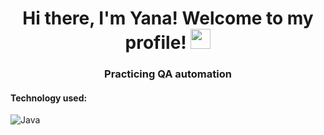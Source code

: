 <h1 align="center">Hi there, I'm Yana! Welcome to my profile!</a> 
<img src="https://github.com/blackcater/blackcater/raw/main/images/Hi.gif" height="32"/></h1>
<h3 align="center">Practicing QA automation</h3>
<h4 align="left">Technology used:</h4>
<img src="https://www.pinclipart.com/maxpin/iJmJRJ" alt="Java">


<!--
**schwester34/schwester34** is a ✨ _special_ ✨ repository because its `README.md` (this file) appears on your GitHub profile.

Here are some ideas to get you started:

- 🔭 I’m currently working on ...
- 🌱 I’m currently learning ...
- 👯 I’m looking to collaborate on ...
- 🤔 I’m looking for help with ...
- 💬 Ask me about ...
- 📫 How to reach me: ...
- 😄 Pronouns: ...
- ⚡ Fun fact: ...
-->
